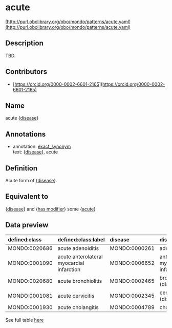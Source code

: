 # acute 

[http://purl.obolibrary.org/obo/mondo/patterns/acute.yaml](http://purl.obolibrary.org/obo/mondo/patterns/acute.yaml)
## Description 

TBD.
## Contributors 
* [https://orcid.org/0000-0002-6601-2165](https://orcid.org/0000-0002-6601-2165) 
## Name 

acute {[disease](http://purl.obolibrary.org/obo/MONDO_0000001)}

## Annotations 

* annotation: [exact_synonym](http://www.geneontology.org/formats/oboInOwl#hasExactSynonym)  
text: {[disease](http://purl.obolibrary.org/obo/MONDO_0000001)}, acute

## Definition 

Acute form of {[disease](http://purl.obolibrary.org/obo/MONDO_0000001)}.

## Equivalent to 

{[disease](http://purl.obolibrary.org/obo/MONDO_0000001)} and {[has modifier](http://purl.obolibrary.org/obo/RO_0002573)} some {[acute](http://purl.obolibrary.org/obo/PATO_0000389)}

## Data preview 
| defined:class                                | defined:class:label                       | disease                                      | disease:label                       |
|:---------------------------------------------|:------------------------------------------|:---------------------------------------------|:------------------------------------|
| MONDO:0020686 | acute adenoiditis                         | MONDO:0000261 | adenoiditis                         |
| MONDO:0001090 | acute anterolateral myocardial infarction | MONDO:0006652 | anterolateral myocardial infarction |
| MONDO:0020680 | acute bronchiolitis                       | MONDO:0002465 | bronchiolitis (disease)             |
| MONDO:0001081 | acute cervicitis                          | MONDO:0002345 | cervicitis (disease)                |
| MONDO:0001930 | acute cholangitis                         | MONDO:0004789 | cholangitis                         |

See full table [here](https://github.com/monarch-initiative/mondo/blob/master/src/patterns/data/matches/acute.tsv) 
